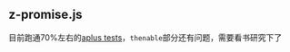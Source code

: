 ## z-promise.js

目前跑通70%左右的[aplus tests](https://github.com/promises-aplus/promises-tests)，`thenable`部分还有问题，需要看书研究下了